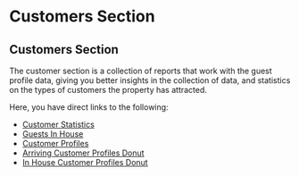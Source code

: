 # Customers Section

## Customers Section

The customer section is a collection of reports that work with the guest profile data, giving you better insights in the collection of data, and statistics on the types of customers the property has attracted.

Here, you have direct links to the following:

* [Customer Statistics](../reports/customer-statistics.md)
* [Guests In House](../reports/guests-in-house.md)
* [Customer Profiles](../reports/customer-profiles-report.md)
* [Arriving Customer Profiles Donut](https://github.com/mews-systems/commander-guide/tree/aba4aad5c9d2bc8ec74b2a6c202f25d981c8b45b/chapter1/about-commander/dashboard-donuts/arriving-customer-profiles-donut.md)
* [In House Customer Profiles Donut](https://github.com/mews-systems/commander-guide/tree/aba4aad5c9d2bc8ec74b2a6c202f25d981c8b45b/chapter1/about-commander/dashboard-donuts/in-house-customer-profiles-donut.md)


